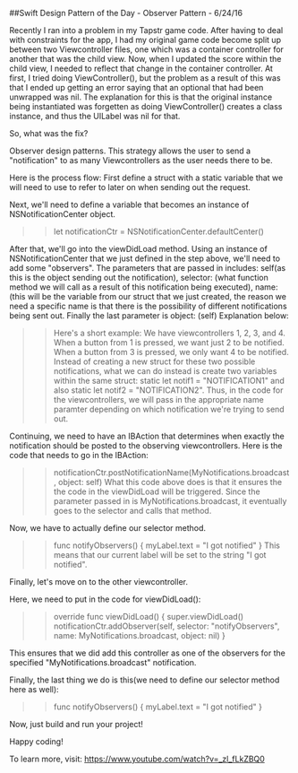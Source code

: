 ##Swift Design Pattern of the Day - Observer Pattern - 6/24/16

Recently I ran into a problem in my Tapstr game code. After having to deal with constraints for the app, I had my original game code become split up between two Viewcontroller files, one which was a container controller for another that was the child view. Now, when I updated the score within the child view, I needed to reflect that change in the container controller. At first, I tried doing ViewController(), but the problem as a result of this was that I ended up getting an error saying that an optional that had been unwrapped was nil. The explanation for this is that the original instance being instantiated was forgetten as doing ViewController() creates a class instance, and thus the UILabel was nil for that. 


So, what was the fix?

Observer design patterns.
This strategy allows the user to send a "notification" to as many Viewcontrollers as the user needs there to be. 

Here is the process flow:
First define a struct with a static variable that we will need to use to refer to later on when sending out the request. 

Next, we'll need to define a variable that becomes an instance of NSNotificationCenter object.
>>let notificationCtr = NSNotificationCenter.defaultCenter()

After that, we'll go into the viewDidLoad method. Using an instance of NSNotificationCenter that we just defined in the step above, we'll need to add some "observers". The parameters that are passed in includes: self(as this is the object sending out the notification), selector: (what function method we will call as a result of this notification being executed), name: (this will be the variable from our struct that we just created, the reason we need a specific name is that there is the possibility of different notifications being sent out. Finally the last parameter is object: (self)
Explanation below:
>>Here's a short example:
>>We have viewcontrollers 1, 2, 3, and 4. When a button from 1 is pressed, we want just 2 to be notified. When a button from 3 is pressed, we only want 4 to be notified. Instead of creating a new struct for these two possible notifications, what we can do instead is create two variables within the same struct: static let notif1 = "NOTIFICATION1"   and also static let notif2 = "NOTIFICATION2". Thus, in the code for the viewcontrollers, we will pass in the appropriate name paramter depending on which notification we're trying to send out.

Continuing, we need to have an IBAction that determines when exactly the notification should be posted to the observing viewcontrollers.
Here is the code that needs to go in the IBAction:
>>notificationCtr.postNotificationName(MyNotifications.broadcast, object: self) 
What this code above does is that it ensures the the code in the viewDidLoad will be triggered. Since the parameter passed in is MyNotifications.broadcast, it eventually goes to the selector and calls that method.

Now, we have to actually define our selector method.
>>func notifyObservers() {
>>myLabel.text = "I got notified"
>>}
This means that our current label will be set to the string "I got notified".

Finally, let's move on to the other viewcontroller.

Here, we need to put in the code for viewDidLoad():
>>override func viewDidLoad() {
>>super.viewDidLoad()
>>notificationCtr.addObserver(self, selector: "notifyObservers", name: MyNotifications.broadcast, object: nil)
>>}

This ensures that we did add this controller as one of the observers for the specified "MyNotifications.broadcast" notification.

Finally, the last thing we do is this(we need to define our selector method here as well):
>>func notifyObservers() {
>>myLabel.text = "I got notified"
>>}

Now, just build and run your project!

Happy coding!

To learn more, visit: https://www.youtube.com/watch?v=_zl_fLkZBQ0
